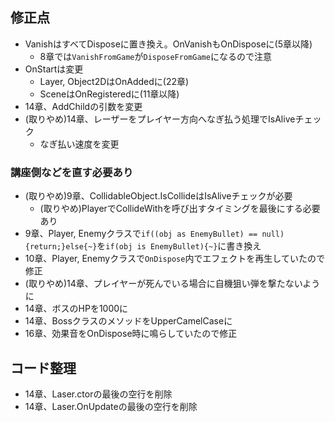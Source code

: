 ## 修正点

* VanishはすべてDisposeに置き換え。OnVanishもOnDisposeに(5章以降)
    * 8章では`VanishFromGame`が`DisposeFromGame`になるので注意
* OnStartは変更
    * Layer, Object2DはOnAddedに(22章)
    * SceneはOnRegisteredに(11章以降)
* 14章、AddChildの引数を変更
* (取りやめ)14章、レーザーをプレイヤー方向へなぎ払う処理でIsAliveチェック
    * なぎ払い速度を変更

### 講座側などを直す必要あり
* (取りやめ)9章、CollidableObject.IsCollideはIsAliveチェックが必要
    * (取りやめ)PlayerでCollideWithを呼び出すタイミングを最後にする必要あり
* 9章、Player, Enemyクラスで```if((obj as EnemyBullet) == null){return;}else{~}```を```if(obj is EnemyBullet){~}```に書き換え
* 10章、Player, Enemyクラスで`OnDispose`内でエフェクトを再生していたので修正
* (取りやめ)14章、プレイヤーが死んでいる場合に自機狙い弾を撃たないように
* 14章、ボスのHPを1000に
* 14章、BossクラスのメソッドをUpperCamelCaseに
* 16章、効果音をOnDispose時に鳴らしていたので修正

## コード整理
* 14章、Laser.ctorの最後の空行を削除
* 14章、Laser.OnUpdateの最後の空行を削除

